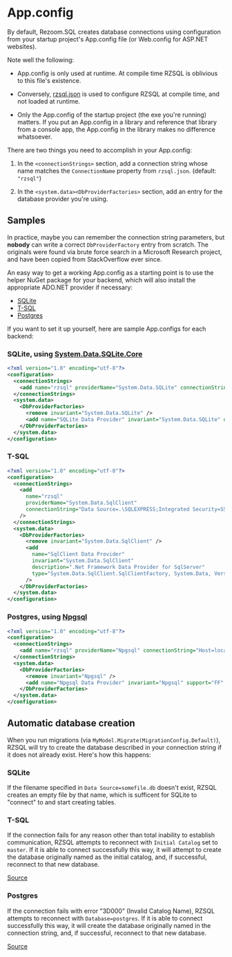 # App.config

By default, Rezoom.SQL creates database connections using configuration from
your startup project's App.config file (or Web.config for ASP.NET websites).

Note well the following:

* App.config is only used at runtime. At compile time RZSQL is oblivious to this
  file's existence.

* Conversely, [rzsql.json](Json.md) is used to configure RZSQL at compile time,
  and not loaded at runtime.

* Only the App.config of the startup project (the exe you're running) matters.
  If you put an App.config in a library and reference that library from a
  console app, the App.config in the library makes no difference whatsoever.

There are two things you need to accomplish in your App.config:

1. In the `<connectionStrings>` section, add a connection string whose name
   matches the `ConnectionName` property from `rzsql.json`. (default: `"rzsql"`)

2. In the `<system.data><DbProviderFactories>` section, add an entry for the
   database provider you're using.

## Samples

In practice, maybe you can remember the connection string parameters, but
**nobody** can write a correct `DbProviderFactory` entry from scratch. The
originals were found via brute force search in a Microsoft Research project, and
have been copied from StackOverflow ever since.

An easy way to get a working App.config as a starting point is to use the helper
NuGet package for your backend, which will also install the appropriate ADO.NET
provider if necessary:

* [SQLite](https://www.nuget.org/packages/Rezoom.SQL.Provider.SQLite/)
* [T-SQL](https://www.nuget.org/packages/Rezoom.SQL.Provider.TSQL/)
* [Postgres](https://www.nuget.org/packages/Rezoom.SQL.Provider.Postgres/)

If you want to set it up yourself, here are sample App.configs for each backend:

### SQLite, using [System.Data.SQLite.Core](https://www.nuget.org/packages/System.Data.SQLite.Core/)

```xml
<?xml version="1.0" encoding="utf-8"?>
<configuration>
  <connectionStrings>
    <add name="rzsql" providerName="System.Data.SQLite" connectionString="Data Source=rzsql.db" />
  </connectionStrings>
  <system.data>
    <DbProviderFactories>
      <remove invariant="System.Data.SQLite" />
      <add name="SQLite Data Provider" invariant="System.Data.SQLite" description=".NET Framework Data Provider for SQLite" type="System.Data.SQLite.SQLiteFactory, System.Data.SQLite" />
    </DbProviderFactories>
  </system.data>
</configuration>
```

### T-SQL

```xml
<?xml version="1.0" encoding="utf-8"?>
<configuration>
  <connectionStrings>
    <add
      name="rzsql"
      providerName="System.Data.SqlClient"
      connectionString="Data Source=.\SQLEXPRESS;Integrated Security=SSPI;Initial Catalog=rzsql"
    />
  </connectionStrings>
  <system.data>
    <DbProviderFactories>
      <remove invariant="System.Data.SqlClient" />
      <add
        name="SqlClient Data Provider"
        invariant="System.Data.SqlClient"
        description=".Net Framework Data Provider for SqlServer"
        type="System.Data.SqlClient.SqlClientFactory, System.Data, Version=2.0.0.0, Culture=neutral, PublicKeyToken=b77a5c561934e089"
      />
    </DbProviderFactories>
  </system.data>
</configuration>
```

### Postgres, using [Npgsql](https://www.nuget.org/packages/Npgsql/)

```xml
<?xml version="1.0" encoding="utf-8"?>
<configuration>
  <connectionStrings>
    <add name="rzsql" providerName="Npgsql" connectionString="Host=localhost;Database=rzsql;Username=your_user_here;Password=your_password_here" />
  </connectionStrings>
  <system.data>
    <DbProviderFactories>
      <remove invariant="Npgsql" />
      <add name="Npgsql Data Provider" invariant="Npgsql" support="FF" description=".Net Framework Data Provider for Postgresql" type="Npgsql.NpgsqlFactory, Npgsql" />
    </DbProviderFactories>
  </system.data>
</configuration>
```

## Automatic database creation

When you run migrations (via `MyModel.Migrate(MigrationConfig.Default)`), RZSQL
will try to create the database described in your connection string if it does
not already exist. Here's how this happens:

### SQLite

If the filename specified in `Data Source=somefile.db` doesn't exist, RZSQL
creates an empty file by that name, which is sufficent for SQLite to "connect"
to and start creating tables.

### T-SQL

If the connection fails for any reason other than total inability to establish
communication, RZSQL attempts to reconnect with `Initial Catalog` set to
`master`. If it is able to connect successfully this way, it will attempt to
create the database originally named as the initial catalog, and, if successful,
reconnect to that new database.

[Source](https://github.com/rspeele/Rezoom.SQL/blob/master/src/Rezoom.SQL.Compiler/TSQL.MigrationBackend.fs)

### Postgres

If the connection fails with error "3D000" (Invalid Catalog Name), RZSQL
attempts to reconnect with `Database=postgres`. If it is able to connect
successfully this way, it will create the database originally named in the
connection string, and, if successful, reconnect to that new database.

[Source](https://github.com/rspeele/Rezoom.SQL/blob/master/src/Rezoom.SQL.Compiler/Postgres.MigrationBackend.fs)